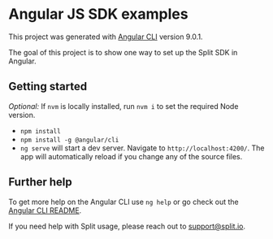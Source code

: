 # Angular JS SDK examples

This project was generated with [Angular CLI](https://github.com/angular/angular-cli) version 9.0.1.

The goal of this project is to show one way to set up the Split SDK in Angular.

## Getting started
_Optional:_ If `nvm` is locally installed, run `nvm i` to set the required Node version. 
- `npm install`
- `npm install -g @angular/cli`
- `ng serve` will start a dev server. Navigate to `http://localhost:4200/`. The app will automatically reload if you change any of the source files.

## Further help

To get more help on the Angular CLI use `ng help` or go check out the [Angular CLI README](https://github.com/angular/angular-cli/blob/master/README.md).

If you need help with Split usage, please reach out to support@split.io.
